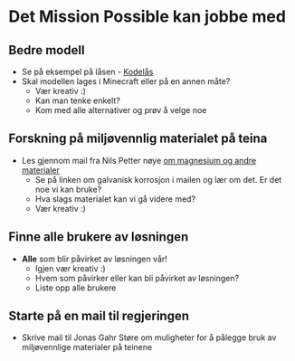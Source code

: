 # Det Mission Possible kan jobbe med

## Bedre modell
- Se på eksempel på låsen - [Kodelås](https://partilageret.no/products/skaplas?variant=41886339596454)
- Skal modellen lages i Minecraft eller på en annen måte?
   - Vær kreativ :)
   - Kan man tenke enkelt?
   - Kom med alle alternativer og prøv å velge noe
 
## Forskning på miljøvennlig materialet på teina
- Les gjennom mail fra Nils Petter nøye [om magnesium og andre materialer](https://github.com/ultimum2010/submerged/blob/main/forskning/Nils%20Petter%20Vedvik/tilbakemelding.md)
  - Se på linken om galvanisk korrosjon i mailen og lær om det. Er det noe vi kan bruke?
  - Hva slags materialet kan vi gå videre med?
  - Vær kreativ :)
  
## Finne alle brukere av løsningen
- **Alle** som blir påvirket av løsningen vår!
  - Igjen vær kreativ :)
  - Hvem som påvirker eller kan bli påvirket av løsningen?
  - Liste opp alle brukere

## Starte på en mail til regjeringen
- Skrive mail til Jonas Gahr Støre om muligheter for å pålegge bruk av miljøvennlige materialer på teinene
